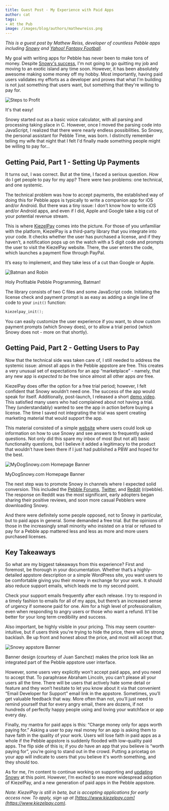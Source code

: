 ```yaml
---
title: Guest Post - My Experience with Paid Apps
author: cat
tags:
- At the Pub
image: /images/blog/authors/mathewreiss.png
---
```


*This is a guest post by Mathew Reiss, developer of countless Pebble apps
including
[Snowy](https://apps.getpebble.com/en_US/application/561960c8a1dd2652af00000d)
and [Yahoo! Fantasy Football](https://apps.getpebble.com/applications/55e74527646181ef07000047).*

My goal with writing apps for Pebble has never been to make tons of money.
Despite [Snowy's
success](https://twitter.com/KiezelPay/status/680484731079659520), I'm not
going to go quitting my job and moving to an exotic island any time soon.
However, it has been absolutely awesome making some money off my hobby. Most
importantly, having paid users validates my efforts as a developer and proves
that what I'm building is not just something that users want, but something
that they're willing to pay for.



![Steps to Profit](/images/blog/mathewreiss_paidapps/profit.png)
<p class="blog__image-text">It's that easy!</p>

Snowy started out as a basic voice calculator, with all parsing and processing
taking place in C. However, once I moved the parsing code into JavaScript, I
realized that there were nearly endless possibilities. So Snowy, the personal
assistant for Pebble Time, was born. I distinctly remember telling my wife that
night that I felt I'd finally made something people might be willing to pay
for...

## Getting Paid, Part 1 - Setting Up Payments

It turns out, I was correct. But at the time, I faced a serious question. *How*
do I get people to pay for my app? There were two problems: one technical, and
one systemic.

The technical problem was how to accept payments, the established way of doing
this for Pebble apps is typically to write a companion app for iOS and/or
Android. But there was a tiny issue: I don't know how to write iOS and/or
Android apps, and even if I did, Apple and Google take a big cut of your
potential revenue stream.

This is where [KiezelPay](https://kiezelpay.com/) comes into the picture. For
those of you unfamiliar with the platform, KiezelPay is a third-party library
that you integrate into your code. It checks whether the user has purchased a
license, and if they haven’t, a notification pops up on the watch with a 5
digit code and prompts the user to visit the KiezelPay website. There, the user
enters the code, which launches a payment flow through PayPal.

It’s easy to implement, and they take less of a cut than Google or Apple.

![Batman and Robin](/images/blog/mathewreiss_paidapps/batman.png)
<p class="blog__image-text">Holy Profitable Pebble Programming, Batman!</p>

The library consists of two C files and some JavaScript code. Initiating the
license check and payment prompt is as easy as adding a single line of code to
your `init()` function:

```c
kiezelpay_init();
```

You can easily customize the user experience if you want, to show custom
payment prompts (which Snowy does), or to allow a trial period (which Snowy
does not - more on that shortly).

## Getting Paid, Part 2 - Getting Users to Pay

Now that the technical side was taken care of, I still needed to address the
systemic issue: almost all apps in the Pebble appstore are free. This creates a
very unusual set of expectations for an app “marketplace” - namely, that any
new app is *expected to be* free since almost all other apps *are* free.

KiezelPay does offer the option for a free trial period; however, I felt
confident that Snowy wouldn’t need one. The success of the app would speak for
itself. Additionally, post-launch, I released a short
[demo video](https://youtu.be/-XVLs-WZ_yo). This satisfied many users who had
complained about not having a trial. They (understandably) wanted to see the
app in action before buying a license. The time I saved not integrating the
trial was spent creating marketing material that would support the app.

This material consisted of a simple [website](http://www.mydogsnowy.com) where
users could look up information on how to use Snowy and see answers to
frequently asked questions. Not only did this spare my inbox of most (but not
all) basic functionality questions, but I believe it added a legitimacy to the
product that wouldn’t have been there if I just had published a PBW and hoped
for the best.

![MyDogSnowy.com Homepage Banner](/images/blog/mathewreiss_paidapps/snowy_banner.png)
<p class="blog__image-text">MyDogSnowy.com Homepage Banner</p>

The next step was to promote Snowy in channels where I expected solid
conversion. This included the
[Pebble Forums](https://forums.getpebble.com/discussion/30378/app-personal-assistant-meet-snowy-the-worlds-first-personal-assistant-for-pebble-time/p1),
[Twitter](https://twitter.com/Idiot_Economist/status/679314463103836160), and
[Reddit](https://www.reddit.com/r/pebble/comments/3xu8zj/meet_snowy_the_worlds_first_personal_assistant/)
(r/pebble). The response on Reddit was the most significant, early adopters
began sharing their positive reviews, and soon more casual Pebblers were
downloading Snowy.

And there were definitely some people opposed, not to Snowy in particular, but
to paid apps in general. Some demanded a free trial. But the opinions of those
in the increasingly small minority who insisted on a trial or refused to pay
for a Pebble app mattered less and less as more and more users purchased
licenses.

## Key Takeaways

So what are my biggest takeaways from this experience? First and foremost, be
thorough in your documentation. Whether that’s a highly-detailed appstore
description or a simple WordPress site, you want users to be comfortable giving
you their money in exchange for your work. It should also reduce support
emails, which leads me to my second point.

Check your support emails frequently after each release. I try to respond in a
timely fashion to emails for all of my apps, but there’s an increased sense of
urgency if someone paid for one. Aim for a high level of professionalism, even
when responding to angry users or those who want a refund. It'll be better for
your long term credibility and success.

Also important, be highly visible in your pricing. This may seem counter-
intuitive, but if users think you're trying to hide the price, there will be
strong backlash. Be up front and honest about the price, and most will accept
that.

![Snowy appstore Banner](/images/blog/mathewreiss_paidapps/snowy_appstore.png)
<p class="blog__image-text">Banner design (courtesy of Juan Sanchez) makes the
price look like an integrated part of the Pebble appstore user interface.</p>

However, some users very explicitly won’t accept paid apps, and you need to
accept that. To paraphrase Abraham Lincoln, you can’t please all your users all
the time. There will be users that actively hate some detail or feature and
they won’t hesitate to let you know about it via that convenient “Email
Developer for Support” email link in the appstore. Sometimes, you’ll get
valuable feedback that way. More often than not, you’ll just need to remind
yourself that for every angry email, there are dozens, if not hundreds of
perfectly happy people using and loving your watchface or app every day.

Finally, my mantra for paid apps is this: “Charge money only for apps worth
paying for.” Asking a user to pay real money for an app is asking them to have
faith in the quality of your work. Users will lose faith in paid apps as a
whole if the Pebble appstore is suddenly flooded with low-quality paid apps.
The flip side of this is; if you *do* have an app that you believe is “worth
paying for”, you’re going to stand out in the crowd. Putting a pricetag on your
app will indicate to users that you believe it's worth something, and they
should too.

As for me, I’m content to continue working on supporting and
[updating Snowy](https://www.reddit.com/r/pebble/comments/43owzc/snowy_11_now_available_in_pebble_appstore/)
at this point. However, I’m excited to see more widespread adoption
of KiezelPay, and a new generation of paid apps in the Pebble appstore.

*Note: KiezelPay is still in beta, but is accepting applications for 
early access now. To apply, sign up at
[https://www.kiezelpay.com](https://www.kiezelpay.com).*
